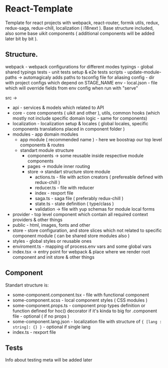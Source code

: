 # React-Template

Template for react projects with webpack, react-router, formik utils, redux, redux-saga, redux-chill, localization ( i18next ).
Base structure included, also some base uikit components ( additional components will be added later bit by bit ).

## Structure.

webpack - webpack configurations for different modes
typings - global shared typings
tests - unit tests setup & e2e tests
scripts - update-module-paths -> automagicaly adds paths to tsconfig file for aliasing
config - dir with project configs which depend on STAGE_NAME env - local.json - file which will override fields from env config when run with "serve"

src ->

- api - services & models which related to API
- core - core components ( uikit and other ), utils, common hooks (which mostly not include specific domain logic - same for components)
- localization - localization setup & locales ( global locales, specific components translations placed in component folder )
- modules - app domain modules
  - app module ( recommended name ) - here we boostrap our top level components & routes
  - standart module structure
    - components -> some reusable inside respective module components
    - pages -> module inner routing
    - store -> standart structure store module
      - actions.ts - file with action creators ( prefereable defined with redux-chill )
      - reducer.ts - file with reducer
      - index - rexport file
      - saga.ts - saga file ( preferably redux-chill )
      - state.ts - state definition ( type/class )
      - validation -> file with yup schemas for module local forms
- provider - top level component which contain all required context providers & other things
- public - html, images, fonts and other
- store - store configuration, and store slices which not related to specific component module ( can be shared store modules also )
- styles - global styles or reusable ones
- enviroment.ts - mapping of process.env vars and some global vars
- index.tsx -> entry point for webpack & place where we render root component and init store & other things

## Component

Standart structure is:

- some-component.component.tsx - file with functional component
- some-component.scss - local component styles ( CSS modules )
- some-component.props.ts - component prop types definition or function defined for hoc() decorator if it's kinda to big for .component file - optional ( if no props )
- some-component.lang.json - localization file with structure of `{ [lang : string]: {} }` - optional if single lang
- index.ts - rexport file




## Tests
Info about testing meta will be added later